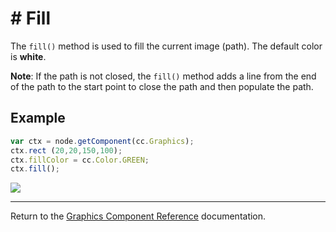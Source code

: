 # # Fill

The `fill()` method is used to fill the current image (path). The default color is **white**.

**Note**: If the path is not closed, the `fill()` method adds a line from the end of the path to the start point to close the path and then populate the path.

## Example

```javascript
var ctx = node.getComponent(cc.Graphics);
ctx.rect (20,20,150,100);
ctx.fillColor = cc.Color.GREEN;
ctx.fill();
```

<a href="graphics/fill.png"><img src = "graphics/fill.png"></a>

<hr>

Return to the [Graphics Component Reference](../../components/graphics.md) documentation.

